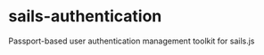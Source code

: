 sails-authentication
====================

Passport-based user authentication management toolkit for sails.js
